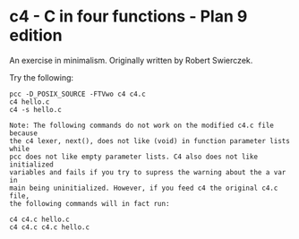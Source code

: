 c4 - C in four functions - Plan 9 edition
=========================================

An exercise in minimalism. Originally written by Robert Swierczek.

Try the following:

    pcc -D_POSIX_SOURCE -FTVwo c4 c4.c
    c4 hello.c
    c4 -s hello.c
    
	Note: The following commands do not work on the modified c4.c file because
	the c4 lexer, next(), does not like (void) in function parameter lists while
	pcc does not like empty parameter lists. C4 also does not like initialized
	variables and fails if you try to supress the warning about the a var in
	main being uninitialized. However, if you feed c4 the original c4.c file,
	the following commands will in fact run:
	
    c4 c4.c hello.c
    c4 c4.c c4.c hello.c

